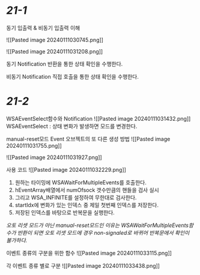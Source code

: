 
# *21-1*

동기 입출력 & 비동기 입출력 이해

![[Pasted image 20240111030745.png]]



![[Pasted image 20240111031208.png]]

동기 Notification
반환을 통한 상태 확인을 수행한다.

비동기 Notification
직접 호출을 통한 상태 확인을 수행한다.



# *21-2*

WSAEventSelect함수와 Notification
![[Pasted image 20240111031432.png]]
WSAEventSelect : 상태 변화가 발생하면 모드를 변경한다.

manual-reset모드 Event 오브젝트의 또 다른 생성 방법
![[Pasted image 20240111031755.png]]


![[Pasted image 20240111031927.png]]


사용 코드
![[Pasted image 20240111032229.png]]
1. 원하는 타이밍에 WSAWaitForMultipleEvents를 호출한다.
2. hEventArray배열에서 numOfsock 갯수만큼의 핸들을 검사 실시
3. 그리고 WSA_INFINITE를 설정하여 무한대로 검사한다.
4. startIdx에 변화가 있는 인덱스 중 제일 첫번째 인덱스를 저장한다.
5. 저장된 인덱스를 바탕으로 반복문을 실행한다.

*오토 리셋 모드가 아닌 manual-reset모드인 이유는 WSAWaitForMultipleEvents함수가 반환이 되면 오토 리셋 모드에 경우 non-signaled로 바뀌어 반복문에서 확인이 불가하다.*

이벤트 종류의 구분을 위한 함수
![[Pasted image 20240111033115.png]]


각 이벤트 종류 별로 구분
![[Pasted image 20240111033438.png]]
